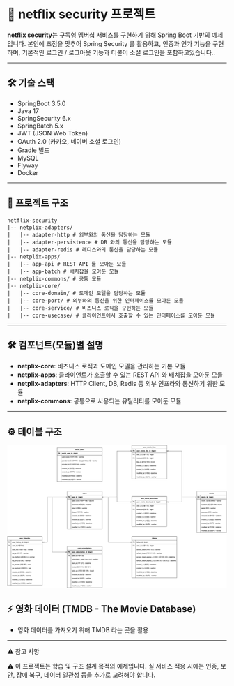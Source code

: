 # 🎫 netflix security 프로젝트

**netflix security**는 구독형 멤버십 서비스를 구현하기 위해 Spring Boot 기반의 예제입니다.
본인에 초점을 맞추어 Spring Security 를 활용하고, 인증과 인가 기능을 구현하며, 
기본적인 로그인 / 로그아웃 기능과 더불어 소셜 로그인을 포함하고있습니다..

---

## 🛠️ 기술 스택

- SpringBoot 3.5.0
- Java 17
- SpringSecurity 6.x
- SpringBatch 5.x
- JWT (JSON Web Token)
- OAuth 2.0 (카카오, 네이버 소셜 로그인)
- Gradle 빌드
- MySQL
- Flyway
- Docker

---

## 📁 프로젝트 구조
```
netflix-security
|-- netplix-adapters/
|   |-- adapter-http # 외부와의 통신을 담당하는 모듈
|   |-- adapter-persistence # DB 와의 통신을 담당하는 모듈
|   |-- adapter-redis # 레디스와의 통신을 담당하는 모듈
|-- netplix-apps/
|   |-- app-api # REST API 를 모아둔 모듈
|   |-- app-batch # 배치잡을 모아둔 모듈
|-- netplix-commons/ # 공통 모듈
|-- netplix-core/
|   |-- core-domain/ # 도메인 모델을 담당하는 모듈
|   |-- core-port/ # 외부와의 통신을 위한 인터페이스를 모아둔 모듈
|   |-- core-service/ # 비즈니스 로직을 구현하는 모듈
|   |-- core-usecase/ # 클라이언트에서 호출할 수 있는 인터페이스를 모아둔 모듈
```

---

## 🛠️ 컴포넌트(모듈)별 설명

- **netplix-core**: 비즈니스 로직과 도메인 모델을 관리하는 기본 모듈
- **netplix-apps**: 클라이언트가 호출할 수 있는 REST API 와 배치잡을 모아둔 모듈
- **netplix-adapters**: HTTP Client, DB, Redis 등 외부 인프라와 통신하기 위한 모듈
- **netplix-commons**: 공통으로 사용되는 유틸리티를 모아둔 모듈

---

## ⚙️ 테이블 구조

![netflix_membership_erd.png](./netflix_membership_erd.png)

## ⚡ 영화 데이터 (TMDB - The Movie Database)

- 영화 데이터를 가져오기 위해 TMDB 라는 곳을 활용

---

⚠️ 참고 사항

⚠️ 이 프로젝트는 학습 및 구조 설계 목적의 예제입니다.
실 서비스 적용 시에는 인증, 보안, 장애 복구, 데이터 일관성 등을 추가로 고려해야 합니다.
